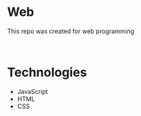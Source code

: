 # Web
This repo was created for web programming

<br>
<h1>Technologies</h1>
<ul>
  <li>JavaScript</li>
  <li>HTML</li>
  <li>CSS </li>
</ul>

